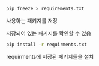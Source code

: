 ```bash
pip freeze > requirements.txt
```

사용하는 패키지를 저장

저장되어 있는 패키지를 확인할 수 있음

```bash
pip install -r requirments.txt
```

requirments에 저장된 패키지들을 설치

